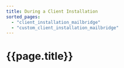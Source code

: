 ```yaml
---
title: During a Client Installation
sorted_pages:
  - "client_installation_mailbridge"
  - "custom_client_installation_mailbridge"
---
```

# {{page.title}}
